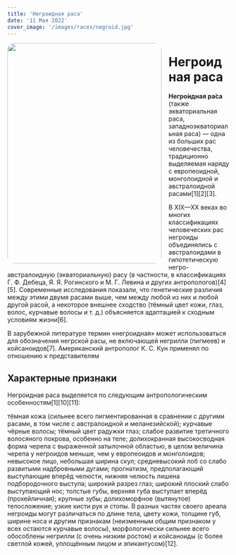 ```yaml
---
title: 'Негроидная раса'
date: '11 Мая 2022'
cover_image: '/images/races/negroid.jpg'
---
```


<img style="float: left; border-radius: 1rem; margin-right: 1rem; height: 500px; width: 350px" src="/images/races/negroid.jpg">

# Негроидная раса

**Негро́идная ра́са** (также экваториальная раса, западноэкваториальная раса) — одна из больших рас человечества, традиционно выделяемая наряду с европеоидной, монголоидной и австралоидной расами[1][2][3].

В XIX—XX веках во многих классификациях человеческих рас негроиды объединялись с австралоидами в гипотетическую негро-австралоидную (экваториальную) расу (в частности, в классификациях Г. Ф. Дебеца, Я. Я. Рогинского и М. Г. Левина и других антропологов)[4][5]. Современные исследования показали, что генетические различия между этими двумя расами выше, чем между любой из них и любой другой расой, а некоторое внешнее сходство (тёмный цвет кожи, глаз, волос, курчавые волосы и т. д.) объясняется адаптацией к сходным условиям жизни[6].

В зарубежной литературе термин «негроидная» может использоваться для обозначения негрской расы, не включающей негрилли (пигмеев) и койсаноидов[7]. Американский антрополог К. С. Кун применял по отношению к представителям

## Характерные признаки

Негроидная раса выделяется по следующим антропологическим особенностям[1][10][11]:

тёмная кожа (сильнее всего пигментированная в сравнении с другими расами, в том числе с австралоидной и меланезийской);
курчавые чёрные волосы;
тёмный цвет радужки глаз;
слабое развитие третичного волосяного покрова, особенно на теле;
долихокранная высокосводная форма черепа с выраженной затылочной областью, в целом величина черепа у негроидов меньше, чем у европеоидов и монголоидов;
невысокое лицо, небольшая ширина скул;
средневысокий лоб со слабо развитыми надбровными дугами;
прогнатизм, предполагающий выступающие вперёд челюсти, нижняя челюсть лишена подбородочного выступа;
широкий разрез глаз;
широкий плоский слабо выступающий нос;
толстые губы, верхняя губа выступает вперёд (прохейличная);
крупные зубы;
долихоморфное (вытянутое) телосложение;
узкие кисти рук и стопы.
В разных частях своего ареала негроиды могут различаться по длине тела, цвету кожи, толщине губ, ширине носа и другим признакам (неизменным общим признаком у всех остаются курчавые волосы), морфологически сильнее всего обособлены негрилли (с очень низким ростом) и койсаноиды (с более светлой кожей, уплощённым лицом и эпикантусом)[12].